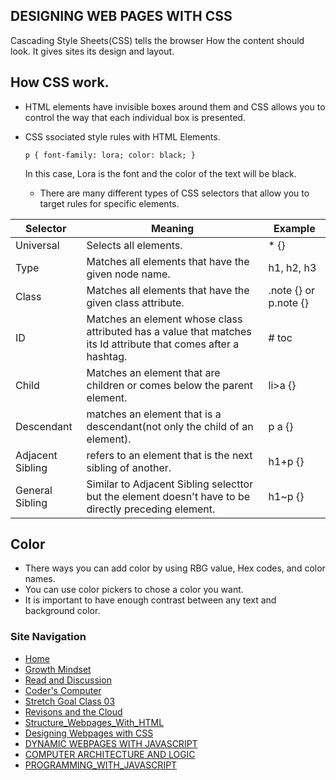 ## DESIGNING WEB PAGES WITH CSS
Cascading Style Sheets(CSS) tells the browser How the content should look. It gives sites its design and layout. 

## How CSS work. 

- HTML elements have invisible boxes around them and CSS allows you to control the way that each individual box is presented. 
- CSS ssociated style rules with HTML Elements. 
    
    `p {
        font-family: lora;
        color: black;
        }`
  
  In this case, Lora is the font and the color of the text will be black. 
  
  - There are many different types of CSS selectors that allow you to target rules for specific elements. 
  
|  Selector   |     Meaning         |  Example   |
|  ----------- | ------------------- | -------------
|  Universal | Selects all elements. | * {}  |
|  Type  | Matches all elements that have the given node name. | h1, h2, h3  |
|  Class | Matches all elements that have the given class attribute. | .note {} or p.note {}  |
|  ID  | Matches an element whose class attributed has a value that matches its Id attribute that comes after a hashtag.  | # toc |
|  Child| Matches an element that are children or comes below the parent element. | li>a {}  |
|  Descendant  | matches an element that is a descendant(not only the child of an element). | p a {} |
|  Adjacent Sibling  | refers to an element that is the next sibling of another. | h1+p {}  |
|  General Sibling  | Similar to Adjacent Sibling selecttor but the element doesn't have to be directly preceding element.| h1~p {} |
  
## Color 

- There ways you can add color by using RBG value, Hex codes, and color names. 
- You can use color pickers to chose a color you want. 
- It is important to have enough contrast between any text and background color. 


### Site Navigation
- [Home](/README.md)
- [Growth Mindset](/GrowthMindset.md)
- [Read and Discussion](/Discussion.md)
- [Coder's Computer](/Coder'sComputer.md) 
- [Stretch Goal Class 03](/StretchGoalClass03.md)
- [Revisons and the Cloud](/Revisions_And_The_Cloud.md)
- [Structure_Webpages_With_HTML](/STRUCTURE_WEBPAGES_WITH_HTML.md)
- [Designing Webpages with CSS](/DESIGN_WEBPAGES_WITH_CSS.md)
- [DYNAMIC WEBPAGES WITH JAVASCRIPT](/DYNAMIC_WEBPAGES_WITH_JAVASCRIPT.md)
- [COMPUTER ARCHITECTURE AND LOGIC](/COMPUTER_ARCHITECTURE_AND_LOGIC.md)
- [PROGRAMMING_WITH_JAVASCRIPT](/PROGRAMMING_WITH_JAVASCRIPT.md)
